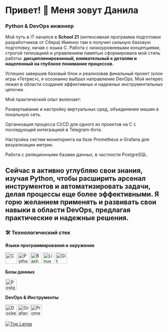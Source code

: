 # Привет! 👋 Меня зовут Данила

### Python & DevOps инженер

Мой путь в IT начался в **School 21** (интенсивная программа подготовки разработчиков от Сбера) Именно там я получил сильную базовую подготовку, начав с языка C. Работа с низкоуровневыми концепциями, строгой типизацией и управлением памятью сформировала мой стиль работы: **дисциплинированный, внимательный к деталям и нацеленный на глубокое понимание процессов.**

Успешно завершив базовый блок и реализовав финальный проект (клон игры «Тетрис»), я осознанно выбрал направление DevOps. Мой интерес лежал в области создания эффективных и надежных инструментальных цепочек.

Мой практический опыт включает:

Развертывание и настройку виртуальных сред, объединение машин в локальную сеть.

Организация процесса CI/CD для одного из проектов на C с последующей интеграцией в Telegram-бота.

Настройка систем мониторинга на базе Prometheus и Grafana для визуализации метрик.

Работа с реляционными базами данных, в частности PostgreSQL.

Сейчас я активно углубляю свои знания, изучая Python, чтобы расширить арсенал инструментов и автоматизировать задачи, делая процессы еще более эффективными. Я горю желанием применять и развивать свои навыки в области DevOps, предлагая практические и надежные решения.
---

### 🛠️ Технологический стек

**Языки программирования и окружение**
<p>
  <img src="https://raw.githubusercontent.com/danielcranney/readme-generator/main/public/icons/skills/c-colored.svg" alt="C" title="C" width="36" height="36" />
  <img src="https://raw.githubusercontent.com/danielcranney/readme-generator/main/public/icons/skills/python-colored.svg" alt="Python" title="Python" width="36" height="36" />
  <img src="https://raw.githubusercontent.com/danielcranney/readme-generator/main/public/icons/skills/gnubash-colored.svg" alt="Bash" title="Bash" width="36" height="36" />
  <img src="https://raw.githubusercontent.com/danielcranney/readme-generator/main/public/icons/skills/linux-colored.svg" alt="Linux" title="Linux" width="36" height="36" />
  <img src="https://raw.githubusercontent.com/danielcranney/readme-generator/main/public/icons/skills/git-colored.svg" alt="Git" title="Git" width="36" height="36" />
</p>

**Базы данных**
<p>
  <img src="https://raw.githubusercontent.com/danielcranney/readme-generator/main/public/icons/skills/postgresql-colored.svg" alt="PostgreSQL" title="PostgreSQL" width="36" height="36" />
</p>

**DevOps & Инструменты**
<p>
  <img src="https://raw.githubusercontent.com/danielcranney/readme-generator/main/public/icons/skills/docker-colored.svg" alt="Docker" title="Docker" width="36" height="36" />
  <img src="https://www.vectorlogo.zone/logos/grafana/grafana-icon.svg" alt="Grafana" title="Grafana" width="36" height="36" />
  <img src="https://www.vectorlogo.zone/logos/prometheusio/prometheusio-icon.svg" alt="Prometheus" title="Prometheus" width="36" height="36" />
</p>




[![Top Langs](https://github-readme-stats.vercel.app/api/top-langs/?username=YOUR-USERNAME&layout=compact&theme=radical)](https://github.com/anuraghazra/github-readme-stats)
